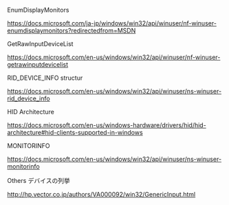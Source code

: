 EnumDisplayMonitors

https://docs.microsoft.com/ja-jp/windows/win32/api/winuser/nf-winuser-enumdisplaymonitors?redirectedfrom=MSDN

GetRawInputDeviceList

https://docs.microsoft.com/en-us/windows/win32/api/winuser/nf-winuser-getrawinputdevicelist

RID_DEVICE_INFO structur

https://docs.microsoft.com/en-us/windows/win32/api/winuser/ns-winuser-rid_device_info

HID Architecture

https://docs.microsoft.com/en-us/windows-hardware/drivers/hid/hid-architecture#hid-clients-supported-in-windows

MONITORINFO

https://docs.microsoft.com/en-us/windows/win32/api/winuser/ns-winuser-monitorinfo

Others
デバイスの列挙

http://hp.vector.co.jp/authors/VA000092/win32/GenericInput.html
